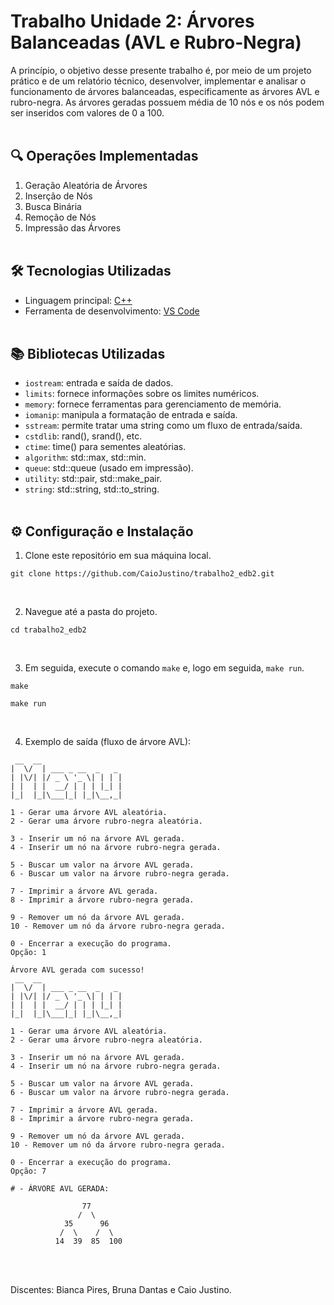 # Trabalho Unidade 2: Árvores Balanceadas (AVL e Rubro-Negra)

A princípio, o objetivo desse presente trabalho é, por meio de um projeto prático e de um relatório técnico, desenvolver, implementar e analisar o funcionamento de árvores balanceadas, especificamente as árvores AVL e rubro-negra. As árvores geradas possuem média de 10 nós e os nós podem ser inseridos com valores de 0 a 100.
<br><br>

## 🔍 Operações Implementadas
1. Geração Aleatória de Árvores
2. Inserção de Nós
3. Busca Binária
4. Remoção de Nós
5. Impressão das Árvores
<br><br>

## 🛠️ Tecnologias Utilizadas
- Linguagem principal: [C++](https://devdocs.io/cpp)
- Ferramenta de desenvolvimento: [VS Code](https://code.visualstudio.com)
<br><br>

## 📚 Bibliotecas Utilizadas

- `iostream`: entrada e saída de dados.
- `limits`:  fornece informações sobre os limites numéricos.
- `memory`: fornece ferramentas para gerenciamento de memória.
- `iomanip`: manipula a formatação de entrada e saída.
- `sstream`: permite tratar uma string como um fluxo de entrada/saída.
- `cstdlib`: rand(), srand(), etc.
- `ctime`: time() para sementes aleatórias.
- `algorithm`: std::max, std::min.
- `queue`: std::queue (usado em impressão).
- `utility`: std::pair, std::make_pair.
- `string`: std::string, std::to_string.
<br><br>

## ⚙️ Configuração e Instalação

1. Clone este repositório em sua máquina local.

```
git clone https://github.com/CaioJustino/trabalho2_edb2.git
```
<br>

2. Navegue até a pasta do projeto.

```
cd trabalho2_edb2
```
<br>

3. Em seguida, execute o comando `make` e, logo em seguida,  `make run`.

```
make
```
```
make run
```
<br>

4. Exemplo de saída (fluxo de árvore AVL):

```
 __  __                  
|  \/  | ___ _ __  _   _ 
| |\/| |/ _ \ '_ \| | | |
| |  | |  __/ | | | |_| |
|_|  |_|\___|_| |_|\__,_|

1 - Gerar uma árvore AVL aleatória.
2 - Gerar uma árvore rubro-negra aleatória.

3 - Inserir um nó na árvore AVL gerada.
4 - Inserir um nó na árvore rubro-negra gerada.

5 - Buscar um valor na árvore AVL gerada.
6 - Buscar um valor na árvore rubro-negra gerada.

7 - Imprimir a árvore AVL gerada.
8 - Imprimir a árvore rubro-negra gerada.

9 - Remover um nó da árvore AVL gerada.
10 - Remover um nó da árvore rubro-negra gerada.

0 - Encerrar a execução do programa.
Opção: 1

Árvore AVL gerada com sucesso!
 __  __                  
|  \/  | ___ _ __  _   _ 
| |\/| |/ _ \ '_ \| | | |
| |  | |  __/ | | | |_| |
|_|  |_|\___|_| |_|\__,_|

1 - Gerar uma árvore AVL aleatória.
2 - Gerar uma árvore rubro-negra aleatória.

3 - Inserir um nó na árvore AVL gerada.
4 - Inserir um nó na árvore rubro-negra gerada.

5 - Buscar um valor na árvore AVL gerada.
6 - Buscar um valor na árvore rubro-negra gerada.

7 - Imprimir a árvore AVL gerada.
8 - Imprimir a árvore rubro-negra gerada.

9 - Remover um nó da árvore AVL gerada.
10 - Remover um nó da árvore rubro-negra gerada.

0 - Encerrar a execução do programa.
Opção: 7

# - ÁRVORE AVL GERADA:

                77              
               /  \             
            35      96          
           /  \    /  \         
          14  39  85  100       
```
<br><br>

Discentes: Bianca Pires, Bruna Dantas e Caio Justino.
